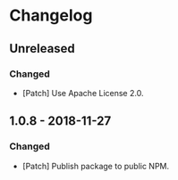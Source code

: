 # Changelog

## Unreleased

### Changed

-   [Patch] Use Apache License 2.0.

## 1.0.8 - 2018-11-27

### Changed

-   [Patch] Publish package to public NPM.
